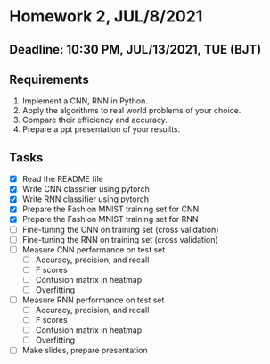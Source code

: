 # Homework 2, JUL/8/2021

## Deadline: 10:30 PM, JUL/13/2021, TUE (BJT)

## Requirements
1. Implement a CNN, RNN in Python.
2. Apply the algorithms to real world problems of your choice.
3. Compare their efficiency and accuracy.
4. Prepare a ppt presentation of your resuilts.

## Tasks
- [x] Read the README file
- [x] Write CNN classifier using pytorch
- [x] Write RNN classifier using pytorch
- [x] Prepare the Fashion MNIST training set for CNN
- [x] Prepare the Fashion MNIST training set for RNN
- [ ] Fine-tuning the CNN on training set (cross validation)
- [ ] Fine-tuning the RNN on training set (cross validation)
- [ ] Measure CNN performance on test set
    - [ ] Accuracy, precision, and recall
    - [ ] F scores
    - [ ] Confusion matrix in heatmap
    - [ ] Overfitting
- [ ] Measure RNN performance on test set
    - [ ] Accuracy, precision, and recall
    - [ ] F scores
    - [ ] Confusion matrix in heatmap
    - [ ] Overfitting
- [ ] Make slides, prepare presentation